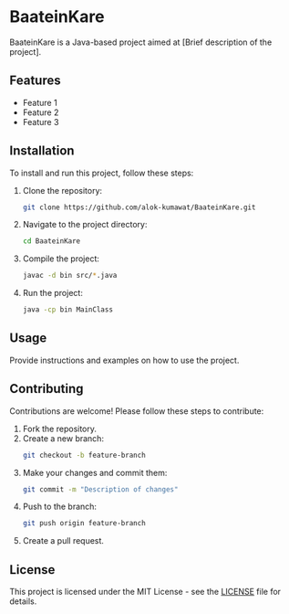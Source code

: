 # BaateinKare

BaateinKare is a Java-based project aimed at [Brief description of the project].

## Features

- Feature 1
- Feature 2
- Feature 3

## Installation

To install and run this project, follow these steps:

1. Clone the repository:
    ```bash
    git clone https://github.com/alok-kumawat/BaateinKare.git
    ```
2. Navigate to the project directory:
    ```bash
    cd BaateinKare
    ```
3. Compile the project:
    ```bash
    javac -d bin src/*.java
    ```
4. Run the project:
    ```bash
    java -cp bin MainClass
    ```

## Usage

Provide instructions and examples on how to use the project.

## Contributing

Contributions are welcome! Please follow these steps to contribute:

1. Fork the repository.
2. Create a new branch:
    ```bash
    git checkout -b feature-branch
    ```
3. Make your changes and commit them:
    ```bash
    git commit -m "Description of changes"
    ```
4. Push to the branch:
    ```bash
    git push origin feature-branch
    ```
5. Create a pull request.

## License

This project is licensed under the MIT License - see the [LICENSE](LICENSE) file for details.
